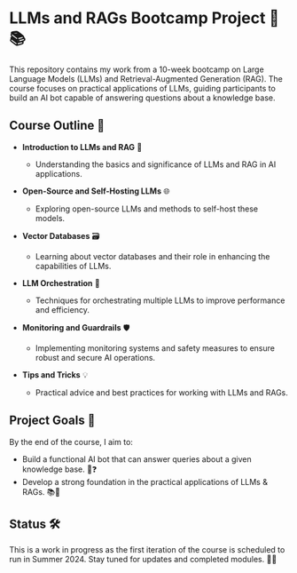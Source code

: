 # LLMs and RAGs Bootcamp Project 🤖📚

This repository contains my work from a 10-week bootcamp on Large Language Models (LLMs) and Retrieval-Augmented Generation (RAG). The course focuses on practical applications of LLMs, guiding participants to build an AI bot capable of answering questions about a knowledge base.

## Course Outline 📅

- **Introduction to LLMs and RAG** 🧠
  - Understanding the basics and significance of LLMs and RAG in AI applications.
  
- **Open-Source and Self-Hosting LLMs** 🌐
  - Exploring open-source LLMs and methods to self-host these models.

- **Vector Databases** 🗃️
  - Learning about vector databases and their role in enhancing the capabilities of LLMs.

- **LLM Orchestration** 🔧
  - Techniques for orchestrating multiple LLMs to improve performance and efficiency.

- **Monitoring and Guardrails** 🛡️
  - Implementing monitoring systems and safety measures to ensure robust and secure AI operations.

- **Tips and Tricks** 💡
  - Practical advice and best practices for working with LLMs and RAGs.

## Project Goals 🎯

By the end of the course, I aim to:

- Build a functional AI bot that can answer queries about a given knowledge base. 🤖❓
- Develop a strong foundation in the practical applications of LLMs & RAGs. 📚🚀

## Status 🛠️

This is a work in progress as the first iteration of the course is scheduled to run in Summer 2024. Stay tuned for updates and completed modules. 📅✨
